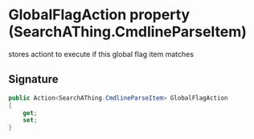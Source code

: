 # GlobalFlagAction property (SearchAThing.CmdlineParseItem)
stores actiont to execute if this global flag item matches

## Signature
```csharp
public Action<SearchAThing.CmdlineParseItem> GlobalFlagAction
{
    get;
    set;
}
```
